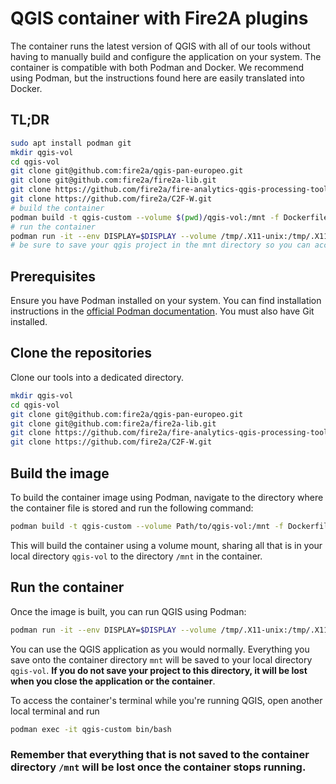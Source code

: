 # QGIS container with Fire2A plugins
The container runs the latest version of QGIS with all of our tools without having to manually build and configure the
application on your system. The container is compatible with both Podman and Docker. We recommend using Podman, but the
instructions found here are easily translated into Docker.
## TL;DR

```bash
sudo apt install podman git
mkdir qgis-vol
cd qgis-vol
git clone git@github.com:fire2a/qgis-pan-europeo.git
git clone git@github.com:fire2a/fire2a-lib.git
git clone https://github.com/fire2a/fire-analytics-qgis-processing-toolbox-plugin.git toolbox
git clone https://github.com/fire2a/C2F-W.git
# build the container
podman build -t qgis-custom --volume $(pwd)/qgis-vol:/mnt -f Dockerfile-qgis .
# run the container
podman run -it --env DISPLAY=$DISPLAY --volume /tmp/.X11-unix:/tmp/.X11-unix --volume ~/Documents/qgis-vol:/mnt --device /dev/dri --name pod-qgis qgis-custom
# be sure to save your qgis project in the mnt directory so you can access it later, otherwise it will be lost forever
```

## Prerequisites

Ensure you have Podman installed on your system. You can find installation instructions in the [official Podman documentation](https://podman.io/docs/installation).
You must also have Git installed.

## Clone the repositories

Clone our tools into a dedicated directory.
```bash
mkdir qgis-vol
cd qgis-vol
git clone git@github.com:fire2a/qgis-pan-europeo.git
git clone git@github.com:fire2a/fire2a-lib.git
git clone https://github.com/fire2a/fire-analytics-qgis-processing-toolbox-plugin.git toolbox
git clone https://github.com/fire2a/C2F-W.git
```

## Build the image

To build the container image using Podman, navigate to the directory where the container file is stored
and run the following command:

```bash
podman build -t qgis-custom --volume Path/to/qgis-vol:/mnt -f Dockerfile-qgis .
```

This will build the container using a volume mount, sharing all that is in your local directory `qgis-vol` to the
directory `/mnt` in the container.

## Run the container

Once the image is built, you can run QGIS using Podman:

```bash
podman run -it --env DISPLAY=$DISPLAY --volume /tmp/.X11-unix:/tmp/.X11-unix --volume ~/Path/to/qgis-vol:/mnt --device /dev/dri --name pod-qgis qgis-custom
```
You can use the QGIS application as you would normally. Everything you save onto the container directory `mnt` will
be saved to your local directory `qgis-vol`. **If you do not save your project to this directory, it will be lost when
you close the application or the container**.

To access the container's terminal while you're running QGIS, open another local terminal and run
```bash
podman exec -it qgis-custom bin/bash
```
### Remember that everything that is not saved to the container directory `/mnt` will be lost once the container stops running.